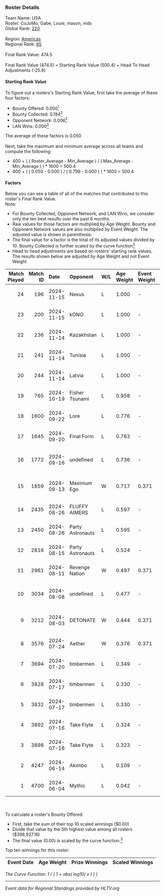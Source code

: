 ### Roster Details<br />
Team Name: USA<br />
Roster: CoJoMo, Gabe, Louie, mason, mds<br />
Global Rank: [220](../../standings_global_2024_11_25.md)<br />
<br />
Region: [Americas]( ../../standings_americas_2024_11_25.md)<br />
Regional Rank: [65]( ../../standings_americas_2024_11_25.md)<br />
<br />
Final Rank Value:  474.5<br />
<br />
Final Rank Value (474.5) = Starting Rank Value (500.4) + Head To Head Adjustments (-25.9)<br />

#### Starting Rank Value<br />
To figure out a rosters's Starting Rank Value, first take the average of these four factors:<br />
- Bounty Offered: 0.000[<sup>1</sup>](#table2)
- Bounty Collected: 0.194[<sup>2</sup>](#table1)
- Opponent Network: 0.006[<sup>2</sup>](#table1)
- LAN Wins: 0.000[<sup>2</sup>](#table1)

The average of these factors is 0.050<br />
<br />
Next, take the maximum and minimum average across all teams and compute the following:<br />
- 400 + ( ( Roster_Average - Min_Average ) / ( Max_Average - Min_Average ) ) * 1600 = 500.4
- 400 + ( ( 0.050 - 0.000 ) / ( 0.799 - 0.000 ) ) * 1600 = 500.4


#### Factors<br />
Below you can see a table of all of the matches that contributed to this roster's Final Rank Value.<br />
Note:<br />

- For Bounty Collected, Opponent Network, and LAN Wins, we consider only the ten best results over the past 6 months.
- Raw values for those factors are multiplied by Age Weight. Bounty and Opponent Network values are also multiplied by Event Weight. The adjusted value is shown in parenthesis.
- The final value for a factor is the total of its adjusted values divided by 10. Bounty Collected is further scaled by the curve function[<sup>3</sup>](#curveFunction)
- Head to head adjustments are based on rosters' starting rank values. The results shown below are adjusted by Age Weight and not Event Weight
<span id="table1"></span><br />


| Match Played | Match ID | Date       | Opponent         | W/L | Age Weight | Event Weight | Bounty Collected | Opponent Network | LAN Wins  | H2H Adj. | Roster                                    |
| -: | -: | :- | :- | :- | :- | :- | :- | :- | :- | -: | :- |
|           24 |      196 | 2024-11-15 | Nexus            | L   | 1.000      | -            | -                | -                | -         |    -0.94 | CoJoMo, Gabe, Louie, mason, mds           |
|           23 |      200 | 2024-11-15 | kONO             | L   | 1.000      | -            | -                | -                | -         |    -2.58 | CoJoMo, Gabe, Louie, mason, mds           |
|           22 |      236 | 2024-11-14 | Kazakhstan       | L   | 1.000      | -            | -                | -                | -         |    -0.64 | CoJoMo, Gabe, Louie, mason, mds           |
|           21 |      241 | 2024-11-14 | Tunisia          | L   | 1.000      | -            | -                | -                | -         |    -5.11 | CoJoMo, Gabe, Louie, mason, mds           |
|           20 |      244 | 2024-11-14 | Latvia           | L   | 1.000      | -            | -                | -                | -         |    -3.68 | CoJoMo, Gabe, Louie, mason, mds           |
|           19 |      765 | 2024-10-19 | Fisher Tsunami   | L   | 0.958      | -            | -                | -                | -         |    -2.93 | CoJoMo, Gabe, mds, Outback, REKMEISTER    |
|           18 |     1600 | 2024-09-22 | Lore             | L   | 0.776      | -            | -                | -                | -         |   -11.88 | CoJoMo, Gabe, mds, shutout, YuZ           |
|           17 |     1645 | 2024-09-20 | Final Form       | L   | 0.763      | -            | -                | -                | -         |    -8.03 | CoJoMo, Gabe, mds, shutout, YuZ           |
|           16 |     1772 | 2024-09-16 | undefined        | L   | 0.736      | -            | -                | -                | -         |    -5.16 | CoJoMo, CooperTrooper, Gabe, mds, shutout |
|           15 |     1859 | 2024-09-13 | Maximum Ego      | W   | 0.717      | 0.371        | 0.000 (0.000)    | 0.000 (0.000)    | 0 (0.000) |     7.83 | CoJoMo, CooperTrooper, Gabe, mds, shutout |
|           14 |     2435 | 2024-08-26 | FLUFFY AIMERS    | L   | 0.597      | -            | -                | -                | -         |    -3.52 | CoJoMo, Gabe, Louie, mds, shutout         |
|           13 |     2450 | 2024-08-26 | Party Astronauts | L   | 0.595      | -            | -                | -                | -         |    -1.88 | CoJoMo, Gabe, Louie, mds, shutout         |
|           12 |     2816 | 2024-08-15 | Party Astronauts | L   | 0.524      | -            | -                | -                | -         |    -1.84 | CoJoMo, Gabe, Louie, mds, shutout         |
|           11 |     2961 | 2024-08-11 | Revenge Nation   | W   | 0.497      | 0.371        | 0.004 (0.001)    | 0.209 (0.038)    | 0 (0.000) |    12.16 | CoJoMo, Gabe, Louie, mds, shutout         |
|           10 |     3034 | 2024-08-08 | undefined        | L   | 0.477      | -            | -                | -                | -         |    -3.51 | CoJoMo, CooperTrooper, Gabe, mds, shutout |
|            9 |     3212 | 2024-08-03 | DETONATE         | W   | 0.444      | 0.371        | 0.000 (0.000)    | 0.078 (0.013)    | 0 (0.000) |     7.17 | CoJoMo, CooperTrooper, Gabe, mds, shutout |
|            8 |     3576 | 2024-07-24 | Aether           | W   | 0.376      | 0.371        | 0.000 (0.000)    | 0.085 (0.012)    | 0 (0.000) |     6.01 | CoJoMo, Gabe, mds, nooz, shutout          |
|            7 |     3694 | 2024-07-20 | timbermen        | L   | 0.349      | -            | -                | -                | -         |    -0.90 | CoJoMo, Gabe, mds, nooz, shutout          |
|            6 |     3828 | 2024-07-17 | timbermen        | L   | 0.330      | -            | -                | -                | -         |    -0.86 | CoJoMo, Gabe, mds, shutout, xaler         |
|            5 |     3832 | 2024-07-17 | timbermen        | L   | 0.330      | -            | -                | -                | -         |    -0.86 | CoJoMo, Gabe, mds, shutout, xaler         |
|            4 |     3892 | 2024-07-16 | Take Flyte       | L   | 0.324      | -            | -                | -                | -         |    -1.84 | CoJoMo, Gabe, mds, shutout, xaler         |
|            3 |     3898 | 2024-07-16 | Take Flyte       | L   | 0.323      | -            | -                | -                | -         |    -1.87 | CoJoMo, Gabe, mds, shutout, xaler         |
|            2 |     4247 | 2024-06-14 | Akimbo           | L   | 0.109      | -            | -                | -                | -         |    -0.70 | CoJoMo, Gabe, mds, shutout, xaler         |
|            1 |     4700 | 2024-06-04 | Mythic           | L   | 0.042      | -            | -                | -                | -         |    -0.34 | CoJoMo, Gabe, Louie, mds, shutout         |

<br />
<span id="table2"></span><br />
To calculate a roster's Bounty Offered:<br />

- First, take the sum of their top 10 scaled winnings ($0.00)
- Divide that value by the 5th highest value among all rosters ($398,927.16)
- The final value (0.00) is scaled by the curve function.[<sup>3</sup>](#curveFunction)

Top ten winnings for this roster:<br />

| Event Date | Age Weight | Prize Winnings | Scaled Winnings |
| :- | -: | :- | :- |


<span id="curveFunction"></span>_The Curve Function: 1 / ( 1 + abs( log10( x ) ) )_<br />

---
_Event data for Regional Standings provided by HLTV.org_<br />
